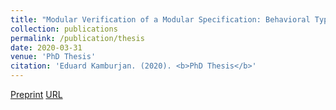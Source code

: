 ```yaml
---
title: "Modular Verification of a Modular Specification: Behavioral Types as Program Logics"
collection: publications
permalink: /publication/thesis
date: 2020-03-31
venue: 'PhD Thesis'
citation: 'Eduard Kamburjan. (2020). <b>PhD Thesis</b>'
---
```


[Preprint](/files/kamburjan.pdf)
[URL](http://tuprints.ulb.tu-darmstadt.de/11664/)

